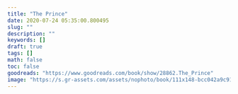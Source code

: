 ```yaml
---
title: "The Prince"
date: 2020-07-24 05:35:00.800495
slug: ""
description: ""
keywords: []
draft: true
tags: []
math: false
toc: false
goodreads: "https://www.goodreads.com/book/show/28862.The_Prince"
image: "https://s.gr-assets.com/assets/nophoto/book/111x148-bcc042a9c91a29c1d680899eff700a03.png"
---
```


